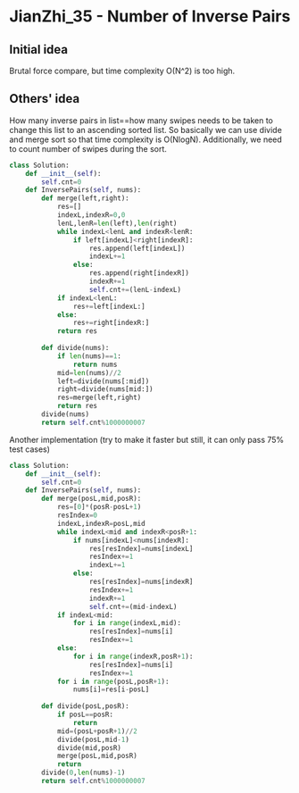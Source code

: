 # JianZhi_35 - Number of Inverse Pairs

## Initial idea
Brutal force compare, but time complexity O(N^2) is too high.

## Others' idea
How many inverse pairs in list==how many swipes needs to be taken to change this list to an ascending sorted list. So basically we can use divide and merge sort so that time complexity is O(NlogN). Additionally, we need to count number of swipes during the sort.  
```python
class Solution:
    def __init__(self):
        self.cnt=0
    def InversePairs(self, nums):
        def merge(left,right):
            res=[]
            indexL,indexR=0,0
            lenL,lenR=len(left),len(right)
            while indexL<lenL and indexR<lenR:
                if left[indexL]<right[indexR]:
                    res.append(left[indexL])
                    indexL+=1
                else:
                    res.append(right[indexR])
                    indexR+=1
                    self.cnt+=(lenL-indexL)
            if indexL<lenL:
                res+=left[indexL:]
            else:
                res+=right[indexR:]
            return res
                
        def divide(nums):
            if len(nums)==1:
                return nums
            mid=len(nums)//2
            left=divide(nums[:mid])
            right=divide(nums[mid:])
            res=merge(left,right)
            return res
        divide(nums)
        return self.cnt%1000000007
```

Another implementation (try to make it faster but still, it can only pass 75% test cases)
```python
class Solution:
    def __init__(self):
        self.cnt=0
    def InversePairs(self, nums):
        def merge(posL,mid,posR):
            res=[0]*(posR-posL+1)
            resIndex=0
            indexL,indexR=posL,mid
            while indexL<mid and indexR<posR+1:
                if nums[indexL]<nums[indexR]:
                    res[resIndex]=nums[indexL]
                    resIndex+=1
                    indexL+=1
                else:
                    res[resIndex]=nums[indexR]
                    resIndex+=1
                    indexR+=1
                    self.cnt+=(mid-indexL)
            if indexL<mid:
                for i in range(indexL,mid):
                    res[resIndex]=nums[i]
                    resIndex+=1
            else:
                for i in range(indexR,posR+1):
                    res[resIndex]=nums[i]
                    resIndex+=1
            for i in range(posL,posR+1):
                nums[i]=res[i-posL]
                
        def divide(posL,posR):
            if posL==posR:
                return
            mid=(posL+posR+1)//2
            divide(posL,mid-1)
            divide(mid,posR)
            merge(posL,mid,posR)
            return
        divide(0,len(nums)-1)
        return self.cnt%1000000007
```